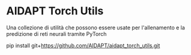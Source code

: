 # AIDAPT Torch Utils

Una collezione di utilità che possono essere usate per l'allenamento e la predizione di reti neurali tramite PyTorch

pip install git+https://github.com/AIDAPT/aidapt_torch_utils.git
